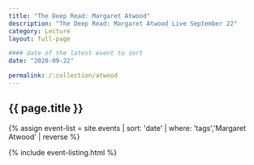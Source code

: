 ```yaml
---
title: "The Deep Read: Margaret Atwood"
description: "The Deep Read: Margaret Atwood Live September 22"
category: Lecture
layout: full-page

#### date of the latest event to sort
date: "2020-09-22"

permalink: /:collection/atwood
---
```

<section id="main-content">
<div class="grid-container large">
<section class="heading">
<h2 class="underline">{{ page.title }}</h2>
</section>

<div class="events-card-list fade-out-siblings">
{% assign event-list = site.events | sort: 'date' | where: 'tags','Margaret Atwood' | reverse %}

{% include event-listing.html %}
